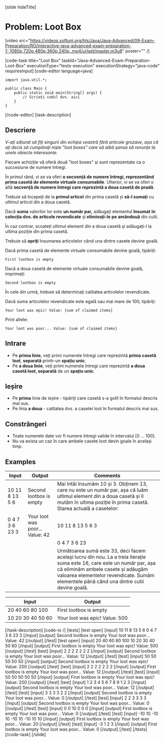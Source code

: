 [slide hideTitle]
# Problem: Loot Box
[video src="https://videos.softuni.org/hls/Java/Java-Advanced/09-Exam-Preparation/RO/interactive-java-advanced-exam-preparation-1-,1080p,720p,480p,360p,240p,.mp4/urlset/master.m3u8" poster="" /]

[code-task title="Loot Box" taskId="Java-Advanced-Exam-Preparation-Loot-Box" executionType="tests-execution" executionStrategy="java-code" requiresInput]
[code-editor language=java]
```
import java.util.*;

public class Main {
    public static void main(String[] args) {
        // Scrieți codul dvs. aici
    }
}
```
[/code-editor]
[task-description]
## Descriere
_V-ați săturat să fiți singurii din echipa voastră fără articole grozave, așa că ați decis să cumpărați niște "loot boxes" care să aibă șansa să renunțe la unele obiecte interesante._


Fiecare achiziție vă oferă două "loot boxes" și sunt reprezentate ca o succesiune de numere întregi.

În primul rând, vi se va oferi **o secvență de numere întregi, reprezentând prima casetă de elemente virtuale consumabile**. Ulterior, vi se va oferi o altă **secvență de numere întregi care reprezintă a doua casetă de pradă**.

Trebuie să începeți de la **primul articol** din prima casetă și **să-l sumați** cu ultimul articol din a doua casetă.

Dacă **suma** valorilor lor este **un număr par,** adăugați elementul **însumat** **în colecția dvs. de articole revendicate** și **eliminați-le** **pe amândouă** din cutii.

În caz contrar, scoateți ultimul element din a doua casetă și adăugați-l la ultima poziție din prima casetă.

Trebuie să **opriți** însumarea articolelor când una dintre casete devine goală.

Dacă prima casetă de elemente virtuale consumabile devine goală, tipăriți:

`First lootbox is empty`

Dacă a doua casetă de elemente virtuale consumabile devine goală, imprimați:

`Second lootbox is empty`

În cele din urmă, trebuie să determinați calitatea articolelor revendicate.

Dacă suma articolelor revendicate este egală sau mai mare de 100, tipăriți:

`Your loot was epic! Value: {sum of claimed items}`

Print altele:

`Your loot was poor... Value: {sum of claimed items}`

## Intrare

- Pe **prima linie**, veți primi numerele întregi care reprezintă **prima casetă loot**, **separată** printr-un **spațiu unic**.
- Pe **a doua linie**, veți primi numerele întregi care reprezintă **a doua casetă loot, separată** de un **spațiu unic**.

## Ieșire

- Pe **prima** linie de ieșire - tipăriți care casetă s-a golit în formatul descris mai sus.
- Pe linia **a doua** - calitatea dvs. a casetei loot în formatul descris mai sus.

## Constrângeri

- Toate numerele date vor fi numere întregi valide în intervalul [0 ... 100].
- Nu va exista un caz în care ambele casete loot devin goale în același timp.


## Examples
| **Input** | **Output** | **Comments** |
| --- | --- | --- |
| 10 11 8 13 5 6 | Second lootbox is empty | Mai întâi însumăm 10 și 3. Obținem 13, care nu este un număr par, așa că luăm ultimul element din a doua casetă și îl mutăm în ultima poziție în prima casetă. Starea actuală a casetelor:  |
| 0 4 7 3 6 23 3 | Your loot was poor... Value: 42 | 10 11 8 13 5 6 3 |
|  |  | 0 4 7 3 6 23 |
|  |  | Următoarea sumă este 33, deci facem același lucru din nou. La a treia iterație suma este 16, care este un număr par, așa că eliminăm ambele casete și adăugăm valoarea elementelor revendicate. Sumăm elementele până când una dintre cutii devine goală. |


| **Input** | **Output** |
| --- | --- |
| 20 40 60 80 100 | First lootbox is empty |
| 10 20 30 40 50 60 | Your loot was epic! Value: 500 |

[/task-description]
[code-io /]
[tests]
[test open]
[input]
10 11 8 13 5 6
0 4 7 3 6 23 3
[/input]
[output]
Second lootbox is empty
Your loot was poor... Value: 42
[/output]
[/test]
[test open]
[input]
20 40 60 80 100
10 20 30 40 50 60
[/input]
[output]
First lootbox is empty
Your loot was epic! Value: 500
[/output]
[/test]
[test]
[input]
2 2 2 2
2 2 2
[/input]
[output]
Second lootbox is empty
Your loot was poor... Value: 12
[/output]
[/test]
[test]
[input]
50 50 50
50 50
[/input]
[output]
Second lootbox is empty
Your loot was epic! Value: 200
[/output]
[/test]
[test]
[input]
2 2 2
2 2 2 2
[/input]
[output]
First lootbox is empty
Your loot was poor... Value: 12
[/output]
[/test]
[test]
[input]
50 50
50 50 50
[/input]
[output]
First lootbox is empty
Your loot was epic! Value: 200
[/output]
[/test]
[test]
[input]
1 2 3 4 5 6 7 8 9
1 2 3
[/input]
[output]
Second lootbox is empty
Your loot was poor... Value: 12
[/output]
[/test]
[test]
[input]
3 3 3 3
2 2
[/input]
[output]
Second lootbox is empty
Your loot was poor... Value: 0
[/output]
[/test]
[test]
[input]
2 2
3 3 3 3
[/input]
[output]
Second lootbox is empty
Your loot was poor... Value: 0
[/output]
[/test]
[test]
[input]
0 0
10 0 0 0
[/input]
[output]
First lootbox is empty
Your loot was poor... Value: 0
[/output]
[/test]
[test]
[input]
-10 10 -10 10
-10 10 -10 10 10
[/input]
[output]
First lootbox is empty
Your loot was poor... Value: 20
[/output]
[/test]
[test]
[input]
-3
1 2 3
[/input]
[output]
First lootbox is empty
Your loot was poor... Value: 0
[/output]
[/test]
[/tests]
[/code-task]
[/slide]